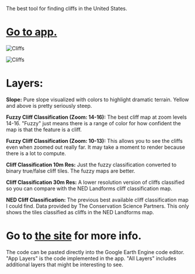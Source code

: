 The best tool for finding cliffs in the United States.
# [Go to app.](https://relativeradness.users.earthengine.app/view/cliffs)

![Cliffs](https://media.giphy.com/media/97k0I9lZmvf5xzQK2L/giphy-downsized.gif)

![Cliffs](https://media.giphy.com/media/elRmM3PfsE1s7BKTrk/giphy.gif?cid=790b76117335d14ed91d21fe88bc0ce3ae8cf7da88c66335&rid=giphy.gif&ct=g)

# Layers:

**Slope:** Pure slope visualized with colors to highlight dramatic terrain. Yellow and above is pretty seriously steep. 

**Fuzzy Cliff Classification (Zoom: 14-16):** The best cliff map at zoom levels 14-16. "Fuzzy" just means there is a range of color for how confident the map is that the feature is a cliff. 

**Fuzzy Cliff Classification (Zoom: 10-13):** This allows you to see the cliffs even when zoomed out really far. It may take a moment to render because there is a lot to compute. 

**Cliff Classification 10m Res:** Just the fuzzy classification converted to binary true/false cliff tiles. The fuzzy maps are better. 

**Cliff Classification 30m Res:** A lower resolution version of cliffs classified so you can compare with the NED Landforms cliff classification map. 

**NED Cliff Classification:** The previous best available cliff classification map I could find. Data provided by The Conservation Science Partners. This only shows the tiles classified as cliffs in the NED Landforms map. 

# Go to [the site](https://sites.google.com/view/relativelyrad/cliff-classification/app-video) for more info. 


The code can be pasted directly into the Google Earth Engine code editor. "App Layers" is the code implemented in the app. "All Layers" includes additional layers that might be interesting to see. 
